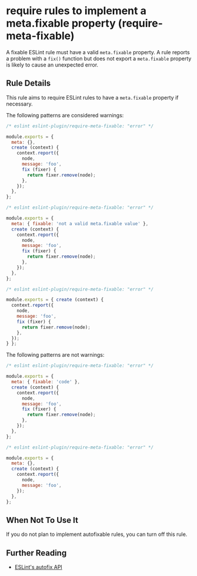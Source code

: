 # require rules to implement a meta.fixable property (require-meta-fixable)

A fixable ESLint rule must have a valid `meta.fixable` property. A rule reports a problem with a `fix()` function but does not export a `meta.fixable` property is likely to cause an unexpected error.

## Rule Details

This rule aims to require ESLint rules to have a `meta.fixable` property if necessary.

The following patterns are considered warnings:

```js
/* eslint eslint-plugin/require-meta-fixable: "error" */

module.exports = {
  meta: {},
  create (context) {
    context.report({
      node,
      message: 'foo',
      fix (fixer) {
        return fixer.remove(node);
      },
    });
  },
};
```

```js
/* eslint eslint-plugin/require-meta-fixable: "error" */

module.exports = {
  meta: { fixable: 'not a valid meta.fixable value' },
  create (context) {
    context.report({
      node,
      message: 'foo',
      fix (fixer) {
        return fixer.remove(node);
      },
    });
  },
};
```

```js
/* eslint eslint-plugin/require-meta-fixable: "error" */

module.exports = { create (context) {
  context.report({
    node,
    message: 'foo',
    fix (fixer) {
      return fixer.remove(node);
    },
  });
} };
```

The following patterns are not warnings:

```js
/* eslint eslint-plugin/require-meta-fixable: "error" */

module.exports = {
  meta: { fixable: 'code' },
  create (context) {
    context.report({
      node,
      message: 'foo',
      fix (fixer) {
        return fixer.remove(node);
      },
    });
  },
};
```

```js
/* eslint eslint-plugin/require-meta-fixable: "error" */

module.exports = {
  meta: {},
  create (context) {
    context.report({
      node,
      message: 'foo',
    });
  },
};
```

## When Not To Use It

If you do not plan to implement autofixable rules, you can turn off this rule.

## Further Reading

* [ESLint's autofix API](http://eslint.org/docs/developer-guide/working-with-rules#applying-fixes)
